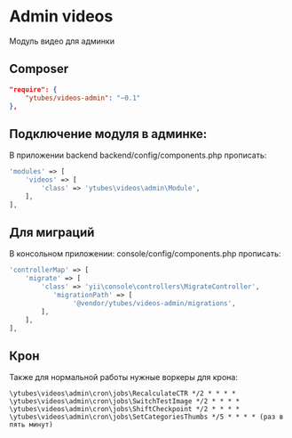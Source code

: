 # Admin videos
Модуль видео для админки

## Composer
```json
"require": {
    "ytubes/videos-admin": "~0.1"
},
```

## Подключение модуля в админке:
В приложении backend backend/config/components.php прописать:
```php
'modules' => [
    'videos' => [
        'class' => 'ytubes\videos\admin\Module',
    ],
],
```

## Для миграций
В консольном приложении: console/config/components.php прописать:
```php
'controllerMap' => [
    'migrate' => [
        'class' => 'yii\console\controllers\MigrateController',
           'migrationPath' => [
                '@vendor/ytubes/videos-admin/migrations',
        ],
    ],
],
```

## Крон
Также для нормальной работы нужные воркеры для крона:
```
\ytubes\videos\admin\cron\jobs\RecalculateCTR */2 * * * *
\ytubes\videos\admin\cron\jobs\SwitchTestImage */2 * * * *
\ytubes\videos\admin\cron\jobs\ShiftCheckpoint */2 * * * *
\ytubes\videos\admin\cron\jobs\SetCategoriesThumbs */5 * * * * (раз в пять минут)
```
